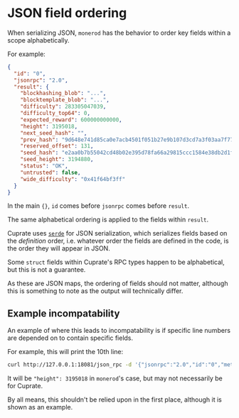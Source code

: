 # JSON field ordering
When serializing JSON, `monerod` has the behavior to order key fields within a scope alphabetically.

For example:
```json
{
  "id": "0",
  "jsonrpc": "2.0",
  "result": {
    "blockhashing_blob": "...",
    "blocktemplate_blob": "...",
    "difficulty": 283305047039,
    "difficulty_top64": 0,
    "expected_reward": 600000000000,
    "height": 3195018,
    "next_seed_hash": "",
    "prev_hash": "9d648e741d85ca0e7acb4501f051b27e9b107d3cd7a3f03aa7f776089117c81a",
    "reserved_offset": 131,
    "seed_hash": "e2aa0b7b55042cd48b02e395d78fa66a29815ccc1584e38db2d1f0e8485cd44f",
    "seed_height": 3194880,
    "status": "OK",
    "untrusted": false,
    "wide_difficulty": "0x41f64bf3ff"
  }
}
```
In the main `{}`, `id` comes before `jsonrpc` comes before `result`.

The same alphabetical ordering is applied to the fields within `result`.

Cuprate uses [`serde`](https://docs.rs/serde) for JSON serialization,
which serializes fields based on the _definition_ order, i.e. whatever
order the fields are defined in the code, is the order they will appear
in JSON.

Some `struct` fields within Cuprate's RPC types happen to be alphabetical, but this is not a guarantee.

As these are JSON maps, the ordering of fields should not matter,
although this is something to note as the output will technically differ.

## Example incompatability
An example of where this leads to incompatability is if specific
line numbers are depended on to contain specific fields.

For example, this will print the 10th line:
```bash
curl http://127.0.0.1:18081/json_rpc -d '{"jsonrpc":"2.0","id":"0","method":"get_block_template","params":{"wallet_address":"44GBHzv6ZyQdJkjqZje6KLZ3xSyN1hBSFAnLP6EAqJtCRVzMzZmeXTC2AHKDS9aEDTRKmo6a6o9r9j86pYfhCWDkKjbtcns","reserve_size":60}' -H 'Content-Type: application/json' | sed -n 10p
```
It will be `"height": 3195018` in `monerod`'s case, but may not necessarily be for Cuprate.

By all means, this shouldn't be relied upon in the first place, although it is shown as an example.
